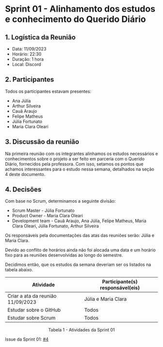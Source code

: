 # Sprint 01 - Alinhamento dos estudos e conhecimento do Querido Diário

## 1. Logística da Reunião 

- Data: 11/09/2023
- Horário: 22:30
- Duração: 1 hora
- Local: Discord 

## 2. Participantes

Todos os participantes estavam presentes:
- Ana Júlia
- Arthur Silveira
- Cauã Araujo
- Felipe Matheus
- Júlia Fortunato
- Maria Clara Oleari

## 3. Discussão da reunião

Na primeira reunião com os integrantes alinhamos os estudos necessários e conhecimentos sobre o projeto a ser feito em parceria com o Querido Diário, fornecidos pela professora. Com isso, setamos os pontos que achamos interessantes para o estudo nessa semana, detalhados na seção 4 deste documento.

## 4. Decisões

Com base no Scrum, determinamos a seguinte divisão:

- Scrum Master - Júlia Fortunato
- Product Owner - Maria Clara Oleari
- Development team - Cauã Araujo, Ana Júlia, Felipe Matheus, Maria Clara Oleari, Júlia Fortunato, Arthur Silveira

Os responsáveis pela documentações das atas das reuniões serão: Júlia e Maria Clara. 

Devido ao conflito de horários ainda não foi alocada uma data e um horário fixo para as reuniões desenvolvidas ao longo do semestre. 

Decidimos então, que os estudos da semana deveriam ser os listados na tabela abaixo.


|  Atividade | Participante(s) responsável(eis) |
| - | - |
| Criar a ata da reunião 11/09/2023 | Júlia e Maria Clara |
| Estudar sobre o GitHub | Todos | 
| Estudar sobre Scrum | Todos |

<p align="center"> Tabela 1 - Atividades da Sprint 01 </p>

Issue da Sprint 01: [#4](https://github.com/unb-mds/2023-2-Squad01/issues/4) 




